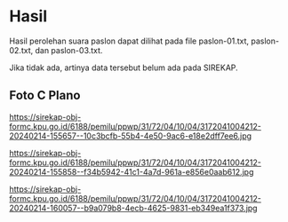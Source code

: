 # Hasil

Hasil perolehan suara paslon dapat dilihat pada file paslon-01.txt, paslon-02.txt, dan paslon-03.txt.

Jika tidak ada, artinya data tersebut belum ada pada SIREKAP.

## Foto C Plano

https://sirekap-obj-formc.kpu.go.id/6188/pemilu/ppwp/31/72/04/10/04/3172041004212-20240214-155657--10c3bcfb-55b4-4e50-9ac6-e18e2dff7ee6.jpg

https://sirekap-obj-formc.kpu.go.id/6188/pemilu/ppwp/31/72/04/10/04/3172041004212-20240214-155858--f34b5942-41c1-4a7d-961a-e856e0aab612.jpg

https://sirekap-obj-formc.kpu.go.id/6188/pemilu/ppwp/31/72/04/10/04/3172041004212-20240214-160057--b9a079b8-4ecb-4625-9831-eb349ea1f373.jpg
